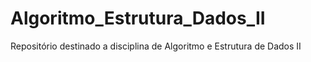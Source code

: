 # Algoritmo_Estrutura_Dados_II
Repositório destinado a disciplina de Algoritmo e Estrutura de Dados II
